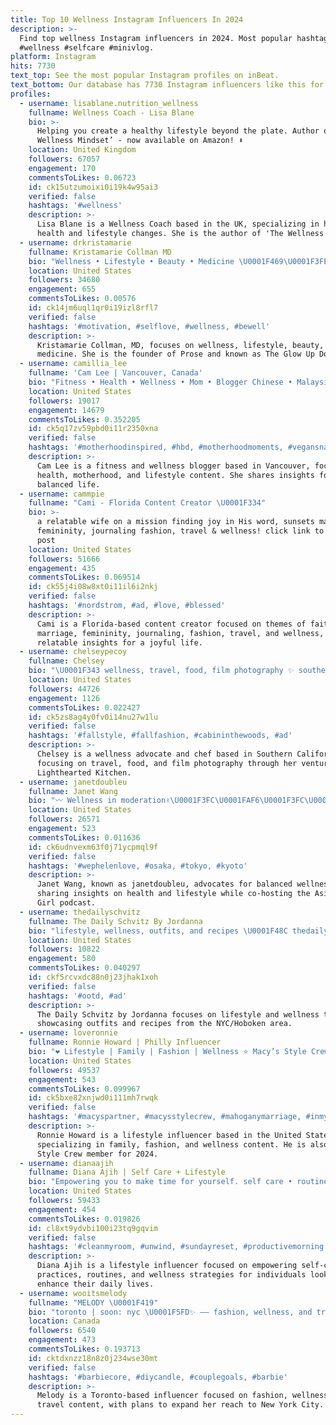 ```yaml
---
title: Top 10 Wellness Instagram Influencers In 2024
description: >-
  Find top wellness Instagram influencers in 2024. Most popular hashtags:
  #wellness #selfcare #minivlog.
platform: Instagram
hits: 7730
text_top: See the most popular Instagram profiles on inBeat.
text_bottom: Our database has 7730 Instagram influencers like this for you to contact.
profiles:
  - username: lisablane.nutrition_wellness
    fullname: Wellness Coach - Lisa Blane
    bio: >-
      Helping you create a healthy lifestyle beyond the plate. Author of ‘The
      Wellness Mindset’ - now available on Amazon! ⬇️
    location: United Kingdom
    followers: 67057
    engagement: 170
    commentsToLikes: 0.06723
    id: ck15utzumoixi0i19k4w95ai3
    verified: false
    hashtags: '#wellness'
    description: >-
      Lisa Blane is a Wellness Coach based in the UK, specializing in holistic
      health and lifestyle changes. She is the author of 'The Wellness Mindset.'
  - username: drkristamarie
    fullname: Kristamarie Collman MD
    bio: "Wellness • Lifestyle • Beauty • Medicine \U0001F469\U0001F3FE‍⚕️ Founder @joinprose TheGlowUpDoctor™ \U0001F4E7 info@drkristamarie.com \U0001F4CD Orlando, Fl but I ✈️"
    location: United States
    followers: 34680
    engagement: 655
    commentsToLikes: 0.00576
    id: ck14jm6uql1qr0i19izl8rfl7
    verified: false
    hashtags: '#motivation, #selflove, #wellness, #bewell'
    description: >-
      Kristamarie Collman, MD, focuses on wellness, lifestyle, beauty, and
      medicine. She is the founder of Prose and known as The Glow Up Doctor.
  - username: camillia_lee
    fullname: 'Cam Lee | Vancouver, Canada'
    bio: "Fitness • Health • Wellness • Mom • Blogger Chinese • Malaysian • Canadian \U0001F449@camleeyoga for my other account ✉️ bycamlee@gmail.com"
    location: United States
    followers: 19017
    engagement: 14679
    commentsToLikes: 0.352205
    id: ck5q17zv59pbd0i11r2350xna
    verified: false
    hashtags: '#motherhoodinspired, #hbd, #motherhoodmoments, #vegansnacks'
    description: >-
      Cam Lee is a fitness and wellness blogger based in Vancouver, focusing on
      health, motherhood, and lifestyle content. She shares insights for a
      balanced life.
  - username: cammpie
    fullname: "Cami - Florida Content Creator \U0001F334"
    bio: >-
      a relatable wife on a mission finding joy in His word, sunsets marriage,
      femininity, journaling fashion, travel & wellness! click link to shop my
      post
    location: United States
    followers: 51666
    engagement: 435
    commentsToLikes: 0.069514
    id: ck55j4i08w8xt0i11il6i2nkj
    verified: false
    hashtags: '#nordstrom, #ad, #love, #blessed'
    description: >-
      Cami is a Florida-based content creator focused on themes of faith,
      marriage, femininity, journaling, fashion, travel, and wellness, sharing
      relatable insights for a joyful life.
  - username: chelseypecoy
    fullname: Chelsey
    bio: "\U0001F343 wellness, travel, food, film photography ✨ southern california \U0001F469\U0001F3FC‍\U0001F33E founder + chef of @lightheartedkitchen"
    location: United States
    followers: 44726
    engagement: 1126
    commentsToLikes: 0.022427
    id: ck5zs8ag4y0fv0i14nu27w1lu
    verified: false
    hashtags: '#fallstyle, #fallfashion, #cabininthewoods, #ad'
    description: >-
      Chelsey is a wellness advocate and chef based in Southern California,
      focusing on travel, food, and film photography through her venture,
      Lighthearted Kitchen.
  - username: janetdoubleu
    fullname: Janet Wang
    bio: "〰️ Wellness in moderation✌\U0001F3FC\U0001FAF6\U0001F3FC\U0001F331〰️ \U0001F399@asianbossgirl \U0001F48C contact.janetwang@gmail.com"
    location: United States
    followers: 26571
    engagement: 523
    commentsToLikes: 0.011636
    id: ck6udnvexm63f0j71ycpmql9f
    verified: false
    hashtags: '#wephelenlove, #osaka, #tokyo, #kyoto'
    description: >-
      Janet Wang, known as janetdoubleu, advocates for balanced wellness,
      sharing insights on health and lifestyle while co-hosting the Asian Boss
      Girl podcast.
  - username: thedailyschvitz
    fullname: The Daily Schvitz By Jordanna
    bio: "lifestyle, wellness, outfits, and recipes \U0001F48C thedailyschvitz@gmail.com \U0001F4CDNYC/Hoboken"
    location: United States
    followers: 10822
    engagement: 580
    commentsToLikes: 0.040297
    id: ckf5rcvxdc88n0j23jhak1xoh
    verified: false
    hashtags: '#ootd, #ad'
    description: >-
      The Daily Schvitz by Jordanna focuses on lifestyle and wellness topics,
      showcasing outfits and recipes from the NYC/Hoboken area.
  - username: loveronnie
    fullname: Ronnie Howard | Philly Influencer
    bio: "❤️ Lifestyle | Family | Fashion | Wellness ⭐️ Macy’s Style Crew 2024 \U0001F4E7 info@ronniehoward.com \U0001F4F8 Real Life Model"
    location: United States
    followers: 49537
    engagement: 543
    commentsToLikes: 0.099967
    id: ck5bxe82xnjwd0i111mh7rwqk
    verified: false
    hashtags: '#macyspartner, #macysstylecrew, #mahoganymarriage, #inmyheyday'
    description: >-
      Ronnie Howard is a lifestyle influencer based in the United States,
      specializing in family, fashion, and wellness content. He is also a Macy's
      Style Crew member for 2024.
  - username: dianaajih
    fullname: Diana Ajih | Self Care + Lifestyle
    bio: "Empowering you to make time for yourself. self care • routines • lifestyle • wellness ✉ mgmt: diana@agencycliquish.com \U0001F4CDlos angeles"
    location: United States
    followers: 59433
    engagement: 454
    commentsToLikes: 0.019826
    id: cl8xt9ydvbi100i23tq9gqvim
    verified: false
    hashtags: '#cleanmyroom, #unwind, #sundayreset, #productivemorning'
    description: >-
      Diana Ajih is a lifestyle influencer focused on empowering self-care
      practices, routines, and wellness strategies for individuals looking to
      enhance their daily lives.
  - username: wooitsmelody
    fullname: "MELODY \U0001F419"
    bio: "toronto | soon: nyc \U0001F5FD✨ —— fashion, wellness, and travel ✉️ wooitsmelody@gmail.com"
    location: Canada
    followers: 6540
    engagement: 473
    commentsToLikes: 0.193713
    id: cktdxnzz18n8z0j234wse30mt
    verified: false
    hashtags: '#barbiecore, #diycandle, #couplegoals, #barbie'
    description: >-
      Melody is a Toronto-based influencer focused on fashion, wellness, and
      travel content, with plans to expand her reach to New York City.
---
```


